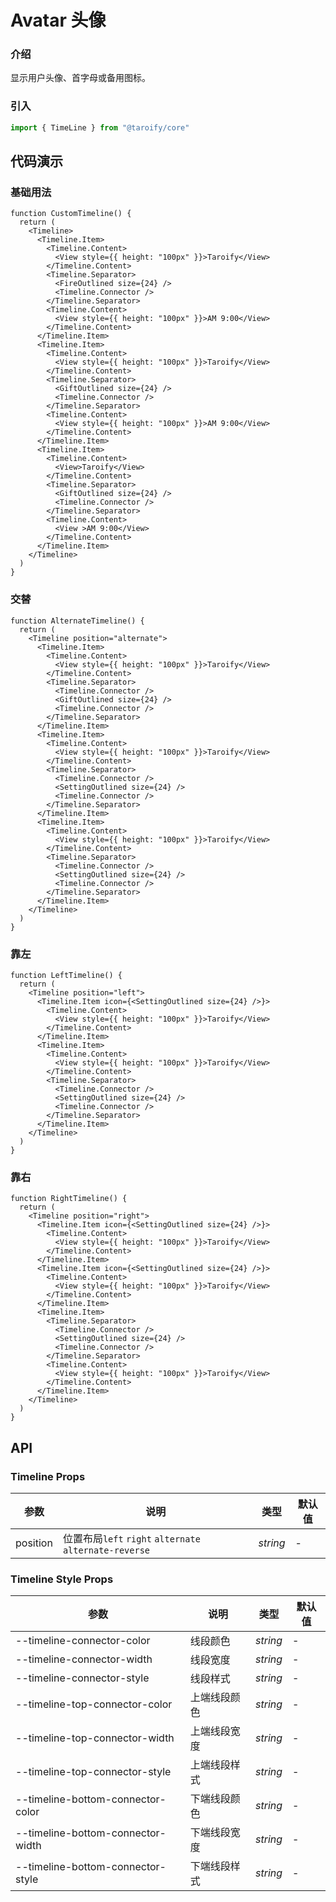 # Avatar 头像

### 介绍

显示用户头像、首字母或备用图标。

### 引入

```ts
import { TimeLine } from "@taroify/core"
```

## 代码演示

### 基础用法

```tsx
function CustomTimeline() {
  return (
    <Timeline>
      <Timeline.Item>
        <Timeline.Content>
          <View style={{ height: "100px" }}>Taroify</View>
        </Timeline.Content>
        <Timeline.Separator>
          <FireOutlined size={24} />
          <Timeline.Connector />
        </Timeline.Separator>
        <Timeline.Content>
          <View style={{ height: "100px" }}>AM 9:00</View>
        </Timeline.Content>
      </Timeline.Item>
      <Timeline.Item>
        <Timeline.Content>
          <View style={{ height: "100px" }}>Taroify</View>
        </Timeline.Content>
        <Timeline.Separator>
          <GiftOutlined size={24} />
          <Timeline.Connector />
        </Timeline.Separator>
        <Timeline.Content>
          <View style={{ height: "100px" }}>AM 9:00</View>
        </Timeline.Content>
      </Timeline.Item>
      <Timeline.Item>
        <Timeline.Content>
          <View>Taroify</View>
        </Timeline.Content>
        <Timeline.Separator>
          <GiftOutlined size={24} />
          <Timeline.Connector />
        </Timeline.Separator>
        <Timeline.Content>
          <View >AM 9:00</View>
        </Timeline.Content>
      </Timeline.Item>
    </Timeline>
  )
}
```

### 交替
```tsx
function AlternateTimeline() {
  return (
    <Timeline position="alternate">
      <Timeline.Item>
        <Timeline.Content>
          <View style={{ height: "100px" }}>Taroify</View>
        </Timeline.Content>
        <Timeline.Separator>
          <Timeline.Connector />
          <GiftOutlined size={24} />
          <Timeline.Connector />
        </Timeline.Separator>
      </Timeline.Item>
      <Timeline.Item>
        <Timeline.Content>
          <View style={{ height: "100px" }}>Taroify</View>
        </Timeline.Content>
        <Timeline.Separator>
          <Timeline.Connector />
          <SettingOutlined size={24} />
          <Timeline.Connector />
        </Timeline.Separator>
      </Timeline.Item>
      <Timeline.Item>
        <Timeline.Content>
          <View style={{ height: "100px" }}>Taroify</View>
        </Timeline.Content>
        <Timeline.Separator>
          <Timeline.Connector />
          <SettingOutlined size={24} />
          <Timeline.Connector />
        </Timeline.Separator>
      </Timeline.Item>
    </Timeline>
  )
}
```
### 靠左


```tsx
function LeftTimeline() {
  return (
    <Timeline position="left">
      <Timeline.Item icon={<SettingOutlined size={24} />}>
        <Timeline.Content>
          <View style={{ height: "100px" }}>Taroify</View>
        </Timeline.Content>
      </Timeline.Item>
      <Timeline.Item>
        <Timeline.Content>
          <View style={{ height: "100px" }}>Taroify</View>
        </Timeline.Content>
        <Timeline.Separator>
          <Timeline.Connector />
          <SettingOutlined size={24} />
          <Timeline.Connector />
        </Timeline.Separator>
      </Timeline.Item>
    </Timeline>
  )
}
```

### 靠右


```tsx
function RightTimeline() {
  return (
    <Timeline position="right">
      <Timeline.Item icon={<SettingOutlined size={24} />}>
        <Timeline.Content>
          <View style={{ height: "100px" }}>Taroify</View>
        </Timeline.Content>
      </Timeline.Item>
      <Timeline.Item icon={<SettingOutlined size={24} />}>
        <Timeline.Content>
          <View style={{ height: "100px" }}>Taroify</View>
        </Timeline.Content>
      </Timeline.Item>
      <Timeline.Item>
        <Timeline.Separator>
          <Timeline.Connector />
          <SettingOutlined size={24} />
          <Timeline.Connector />
        </Timeline.Separator>
        <Timeline.Content>
          <View style={{ height: "100px" }}>Taroify</View>
        </Timeline.Content>
      </Timeline.Item>
    </Timeline>
  )
}
```

## API

### Timeline Props

| 参数 | 说明 | 类型 | 默认值 |
| --- | --- | --- | --- |
| position | 位置布局`left` `right` `alternate` `alternate-reverse` | _string_ | - |

### Timeline Style Props

| 参数 | 说明 | 类型 | 默认值 |
| --- | --- | --- | --- |
| --timeline-connector-color | 线段颜色 | _string_ | - |
| --timeline-connector-width | 线段宽度 | _string_ | - |
| --timeline-connector-style | 线段样式 | _string_ | - |
| --timeline-top-connector-color | 上端线段颜色 | _string_ | - |
| --timeline-top-connector-width | 上端线段宽度 | _string_ | - |
| --timeline-top-connector-style | 上端线段样式 | _string_ | - |
| --timeline-bottom-connector-color | 下端线段颜色 | _string_ | - |
| --timeline-bottom-connector-width | 下端线段宽度 | _string_ | - |
| --timeline-bottom-connector-style | 下端线段样式 | _string_ | - |
